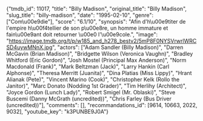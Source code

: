 {"tmdb_id": 11017, "title": "Billy Madison", "original_title": "Billy Madison", "slug_title": "billy-madison", "date": "1995-02-10", "genre": ["Com\u00e9die"], "score": "6.1/10", "synopsis": "Afin d'h\u00e9titer de l'empire h\u00f4tellier de son p\u00e8re, un homme immature et fain\u00e9ant doit retourner \u00e0 l'\u00e9cole.", "image": "https://image.tmdb.org/t/p/w185_and_h278_bestv2/5mP8F0NYSVrwrlWRCSD4uywMNnX.jpg", "actors": ["Adam Sandler (Billy Madison)", "Darren McGavin (Brian Madison)", "Bridgette Wilson (Veronica Vaughn)", "Bradley Whitford (Eric Gordon)", "Josh Mostel (Principal Max Anderson)", "Norm Macdonald (Frank)", "Mark Beltzman (Jack)", "Larry Hankin (Carl Alphonse)", "Theresa Merritt (Juanita)", "Dina Platias (Miss Lippy)", "Hrant Alianak (Pete)", "Vincent Marino (Cook)", "Christopher Kelk (Rollo the Janitor)", "Marc Donato (Nodding 1st Grader)", "Tim Herlihy (Architect)", "Joyce Gordon (Lunch Lady)", "Robert Smigel (Mr. Oblaski)", "Steve Buscemi (Danny McGrath (uncredited))", "Chris Farley (Bus Driver (uncredited))"], "comments": [], "recommandations_id": [9614, 10663, 2022, 9032], "youtube_key": "k3PUNBE9J0A"}